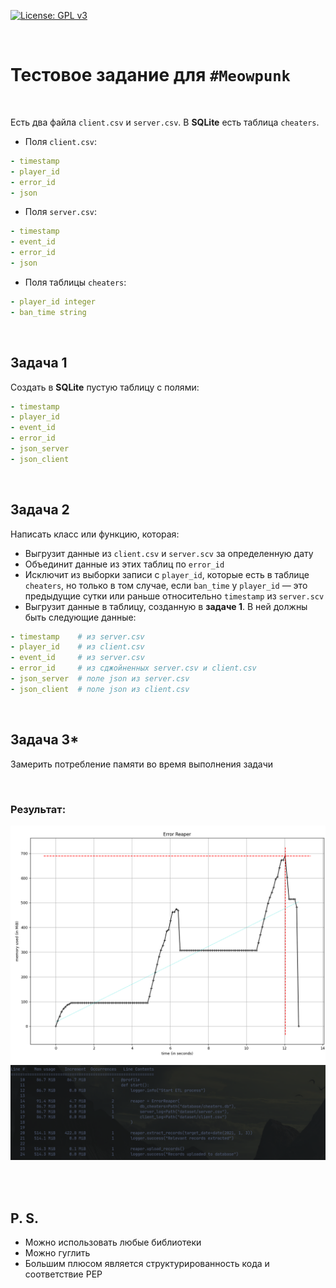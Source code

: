 [![License: GPL v3](https://img.shields.io/badge/License-GPLv3-blue.svg)](https://www.gnu.org/licenses/gpl-3.0)

<br>

# Тестовое задание для `#Meowpunk`

<br>

Есть два файла `client.csv` и `server.csv`. В **SQLite** есть таблица `cheaters`.

* Поля `client.csv`:
```yaml
- timestamp
- player_id
- error_id
- json
```

* Поля `server.csv`:
```yaml
- timestamp
- event_id
- error_id
- json
```

* Поля таблицы `cheaters`:
```yaml
- player_id integer
- ban_time string
```

<br>

## Задача 1

Создать в **SQLite** пустую таблицу с полями:
```yaml
- timestamp
- player_id
- event_id
- error_id
- json_server
- json_client
```

<br>

## Задача 2

Написать класс или функцию, которая:

* Выгрузит данные из `client.csv` и `server.scv` за определенную дату
* Объединит данные из этих таблиц по `error_id`
* Исключит из выборки записи с `player_id`, которые есть в таблице `cheaters`, но только в том случае, если `ban_time` у `player_id` — это предыдущие сутки или раньше относительно `timestamp` из `server.scv`
* Выгрузит данные в таблицу, созданную в **задаче 1**. В ней должны быть следующие данные:
```yaml
- timestamp    # из server.csv
- player_id    # из client.csv
- event_id     # из server.csv
- error_id     # из сджойненных server.csv и client.csv
- json_server  # поле json из server.csv
- json_client  # поле json из client.csv
```

<br>

## Задача 3*
Замерить потребление памяти во время выполнения задачи

<br>

### Результат:
![plot](img/memory_usage_plot.png)
![tty](img/memory_usage_tty.png)

<br>
<br>

## P. S.
* Можно использовать любые библиотеки
* Можно гуглить
* Большим плюсом является структурированность кода и соответствие PEP
